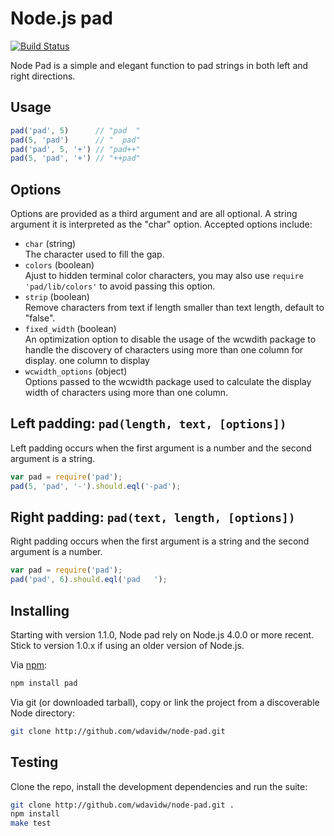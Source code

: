 
# Node.js pad

[![Build Status](https://secure.travis-ci.org/adaltas/node-pad.png)](http://travis-ci.org/adaltas/node-pad)

Node Pad is a simple and elegant function to pad strings in both left and right directions.

## Usage

```javascript
pad('pad', 5)      // "pad  "
pad(5, 'pad')      // "  pad"
pad('pad', 5, '+') // "pad++"
pad(5, 'pad', '+') // "++pad"
```

## Options

Options are provided as a third argument and are all optional. A string argument
it is interpreted as the "char" option. Accepted options include:

* `char` (string)   
  The character used to fill the gap.   
* `colors` (boolean)   
  Ajust to hidden terminal color characters, you may also use
  `require 'pad/lib/colors'` to avoid passing this option.   
* `strip` (boolean)   
  Remove characters from text if length smaller than text length, default to
  "false".   
* `fixed_width` (boolean)   
  An optimization option to disable the usage of the wcwdith package to handle
  the discovery of characters using more than one column for display.
  one column to display
* `wcwidth_options` (object)   
  Options passed to the wcwidth package used to calculate the display width of 
  characters using more than one column.

## Left padding: `pad(length, text, [options])`

Left padding occurs when the first argument is a number and the second
argument is a string.

```javascript
var pad = require('pad');
pad(5, 'pad', '-').should.eql('-pad');
```

## Right padding: `pad(text, length, [options])`

Right padding occurs when the first argument is a string and the second
argument is a number.

```javascript
var pad = require('pad');
pad('pad', 6).should.eql('pad   ');
```

## Installing

Starting with version 1.1.0, Node pad rely on Node.js 4.0.0 or more recent. Stick to version 1.0.x if using an older version of Node.js.

Via [npm](http://github.com/isaacs/npm):

```bash
npm install pad
```

Via git (or downloaded tarball), copy or link the project from a discoverable Node directory:

```bash
git clone http://github.com/wdavidw/node-pad.git
```

## Testing

Clone the repo, install the development dependencies and run the suite:

```bash
git clone http://github.com/wdavidw/node-pad.git .
npm install
make test
```
